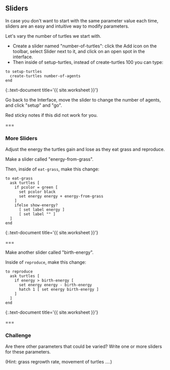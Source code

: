 ---
---

## Sliders

In case you don't want to start with the same parameter value each time, sliders are an easy and intuitive way to modify parameters.

Let's vary the number of turtles we start with.

- Create a slider named "number-of-turtles": click the Add icon on the toolbar, select Slider next to it, and click on an open spot in the interface. 
- Then inside of setup-turtles, instead of create-turtles 100 you can type: 

~~~
to setup-turtles
  create-turtles number-of-agents
end
~~~
{:.text-document title='{{ site.worksheet }}'}

Go back to the Interface, move the slider to change the number of agents, and click "setup" and "go".

Red sticky notes if this did not work for you.

===

### More Sliders

Adjust the energy the turtles gain and lose as they eat grass and reproduce.

Make a slider called "energy-from-grass". 

Then, inside of `eat-grass`, make this change: 

~~~
to eat-grass
  ask turtles [
    if pcolor = green [
      set pcolor black
      set energy energy + energy-from-grass
    ]
    ifelse show-energy?
      [ set label energy ]
      [ set label "" ]
  ]
end
~~~
{:.text-document title='{{ site.worksheet }}'}

===

Make another slider called "birth-energy". 

Inside of `reproduce`, make this change: 

~~~
to reproduce
  ask turtles [
    if energy > birth-energy [
      set energy energy - birth-energy
      hatch 1 [ set energy birth-energy ]
    ]
  ]
end
~~~
{:.text-document title='{{ site.worksheet }}'}

===

### Challenge

Are there other parameters that could be varied? Write one or more sliders for these parameters.

(Hint: grass regrowth rate, movement of turtles ....)
